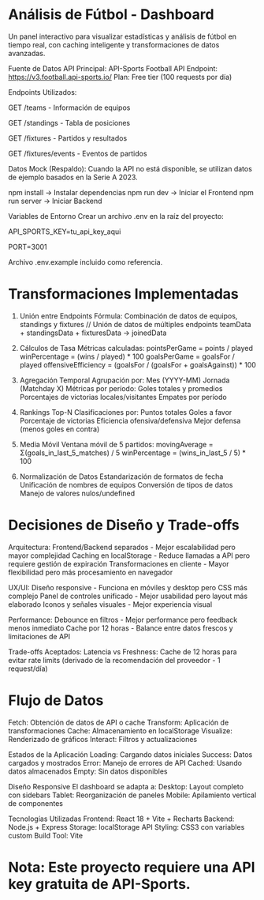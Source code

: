 # Análisis de Fútbol - Dashboard
Un panel interactivo para visualizar estadísticas y análisis de fútbol en tiempo real, con caching inteligente y transformaciones de datos avanzadas.

Fuente de Datos
API Principal: API-Sports Football API
Endpoint: https://v3.football.api-sports.io/
Plan: Free tier (100 requests por día)

Endpoints Utilizados:

GET /teams - Información de equipos

GET /standings - Tabla de posiciones

GET /fixtures - Partidos y resultados

GET /fixtures/events - Eventos de partidos

Datos Mock (Respaldo):
Cuando la API no está disponible, se utilizan datos de ejemplo basados en la Serie A 2023.

npm install -> Instalar dependencias
npm run dev -> Iniciar el Frontend
npm run server -> Iniciar Backend

Variables de Entorno
Crear un archivo .env en la raíz del proyecto:

API_SPORTS_KEY=tu_api_key_aqui

PORT=3001

Archivo .env.example incluido como referencia.

# Transformaciones Implementadas
1. Unión entre Endpoints
Fórmula: Combinación de datos de equipos, standings y fixtures
// Unión de datos de múltiples endpoints
teamData + standingsData + fixturesData → joinedData

2. Cálculos de Tasa
Métricas calculadas:
pointsPerGame = points / played
winPercentage = (wins / played) * 100
goalsPerGame = goalsFor / played
offensiveEfficiency = (goalsFor / (goalsFor + goalsAgainst)) * 100

3. Agregación Temporal
Agrupación por:
Mes (YYYY-MM)
Jornada (Matchday X)
Métricas por período:
Goles totales y promedios
Porcentajes de victorias locales/visitantes
Empates por período

4. Rankings Top-N
Clasificaciones por:
Puntos totales
Goles a favor
Porcentaje de victorias
Eficiencia ofensiva/defensiva
Mejor defensa (menos goles en contra)

5. Media Móvil
Ventana móvil de 5 partidos:
movingAverage = Σ(goals_in_last_5_matches) / 5
winPercentage = (wins_in_last_5 / 5) * 100

6. Normalización de Datos
Estandarización de formatos de fecha
Unificación de nombres de equipos
Conversión de tipos de datos
Manejo de valores nulos/undefined

# Decisiones de Diseño y Trade-offs
Arquitectura:
Frontend/Backend separados - Mejor escalabilidad pero mayor complejidad
Caching en localStorage - Reduce llamadas a API pero requiere gestión de expiración
Transformaciones en cliente - Mayor flexibilidad pero más procesamiento en navegador

UX/UI:
Diseño responsive - Funciona en móviles y desktop pero CSS más complejo
Panel de controles unificado - Mejor usabilidad pero layout más elaborado
Iconos y señales visuales - Mejor experiencia visual

Performance:
Debounce en filtros - Mejor performance pero feedback menos inmediato
Cache por 12 horas - Balance entre datos frescos y limitaciones de API

Trade-offs Aceptados:
Latencia vs Freshness: Cache de 12 horas para evitar rate limits (derivado de la recomendación del proveedor - 1 request/día)

# Flujo de Datos
Fetch: Obtención de datos de API o cache
Transform: Aplicación de transformaciones
Cache: Almacenamiento en localStorage
Visualize: Renderizado de gráficos
Interact: Filtros y actualizaciones

Estados de la Aplicación
Loading: Cargando datos iniciales
Success: Datos cargados y mostrados
Error: Manejo de errores de API
Cached: Usando datos almacenados
Empty: Sin datos disponibles

Diseño Responsive
El dashboard se adapta a:
Desktop: Layout completo con sidebars
Tablet: Reorganización de paneles
Mobile: Apilamiento vertical de componentes

Tecnologías Utilizadas
Frontend: React 18 + Vite + Recharts
Backend: Node.js + Express
Storage: localStorage API
Styling: CSS3 con variables custom
Build Tool: Vite

# Nota: Este proyecto requiere una API key gratuita de API-Sports. 
